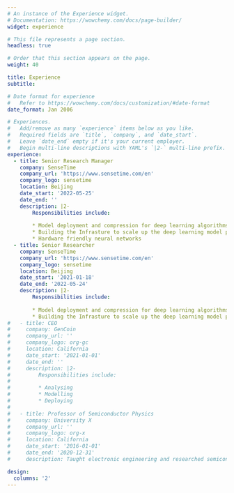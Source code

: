 ```yaml
---
# An instance of the Experience widget.
# Documentation: https://wowchemy.com/docs/page-builder/
widget: experience

# This file represents a page section.
headless: true

# Order that this section appears on the page.
weight: 40

title: Experience
subtitle:

# Date format for experience
#   Refer to https://wowchemy.com/docs/customization/#date-format
date_format: Jan 2006

# Experiences.
#   Add/remove as many `experience` items below as you like.
#   Required fields are `title`, `company`, and `date_start`.
#   Leave `date_end` empty if it's your current employer.
#   Begin multi-line descriptions with YAML's `|2-` multi-line prefix.
experience:
  - title: Senior Research Manager
    company: SenseTime
    company_url: 'https://www.sensetime.com/en'
    company_logo: sensetime
    location: Beijing
    date_start: '2022-05-25'
    date_end: ''
    description: |2-
        Responsibilities include:
        
        * Model deployment and compression for deep learning algorithms on various hardware
        * Building the Infrasture to scale up the deep learning model production efficiency
        * Hardware friendly neural networks
  - title: Senior Researcher
    company: SenseTime
    company_url: 'https://www.sensetime.com/en'
    company_logo: sensetime
    location: Beijing
    date_start: '2021-01-18'
    date_end: '2022-05-24'
    description: |2-
        Responsibilities include:
        
        * Model deployment and compression for deep learning algorithms on various hardware
        * Building the Infrasture to scale up the deep learning model production efficiency
#   - title: CEO
#     company: GenCoin
#     company_url: ''
#     company_logo: org-gc
#     location: California
#     date_start: '2021-01-01'
#     date_end: ''
#     description: |2-
#         Responsibilities include:
#
#         * Analysing
#         * Modelling
#         * Deploying
#
#   - title: Professor of Semiconductor Physics
#     company: University X
#     company_url: ''
#     company_logo: org-x
#     location: California
#     date_start: '2016-01-01'
#     date_end: '2020-12-31'
#     description: Taught electronic engineering and researched semiconductor physics.

design:
  columns: '2'
---
```

